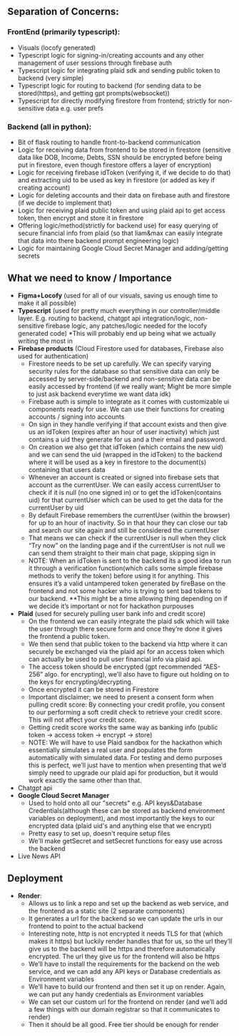 
## Separation of Concerns:

### FrontEnd (primarily typescript):
- Visuals (locofy generated)
- Typescript logic for signing-in/creating accounts and any other management of user sessions through firebase auth
- Typescript logic for integrating plaid sdk and sending public token to backend (very simple)
- Typescript logic for routing to backend (for sending data to be stored(https), and getting gpt prompts(websocket))
- Typescript for directly modifying firestore from frontend; strictly for non-sensitive data e.g. user prefs

### Backend (all in python):
- Bit of flask routing to handle front-to-backend communication
- Logic for receiving data from frontend to be stored in firestore (sensitive data like DOB, Income, Debts, SSN should be encrypted before being put in firestore, even though firestore offers a layer of encryption)
- Logic for receiving firebase idToken (verifying it, if we decide to do that) and extracting uid to be used as key in firestore (or added as key if creating account)
- Logic for deleting accounts and their data on firebase auth and firestore (if we decide to implement that)
- Logic for receiving plaid public token and using plaid api to get access token, then encrypt and store it in firestore
- Offering logic/method(strictly for backend use) for easy querying of secure financial info from plaid (so that liam&max can easily integrate that data into there backend prompt engineering logic)
- Logic for maintaining Google Cloud Secret Manager and adding/getting secrets


## What we need to know / Importance
- **Figma+Locofy** (used for all of our visuals, saving us enough time to make it all possible)
- **Typescript** (used for pretty much everything in our controller/middle layer. E.g. routing to backend, chatgpt api integration/logic, non-sensitive firebase logic, any patches/logic needed for the locofy generated code) *This will probably end up being what we actually writing the most in
- **Firebase products** (Cloud Firestore used for databases, Firebase also used for authentication)
  * Firestore needs to be set up carefully. We can specify varying security rules for the database so that sensitive data can only be accessed by server-side/backend and non-sensitive data   can be easily accessed by frontend (if we really want; Might be more simple to just ask backend everytime we want data idk)
  * Firebase auth is simple to integrate as it comes with customizable ui components ready for use. We can use their functions for creating accounts / signing into accounts
  * On sign in they handle verifying if that account exists and then give us an idToken (expires after an hour of user inactivity) which just contains a uid they generate for us and a their email and password.
  * On creation we also get that idToken (which contains the new uid) and we can send the uid (wrapped in the idToken) to the backend where it will be used as a key in firestore to the document(s) containing that users data
  * Whenever an account is created or signed into firebase sets that account as the currentUser. We can easily access currentUser to check if it is null (no one signed in) or to get the idToken(contains uid) for that currentUser which can be used to get the data for the currentUser by uid
  * By default Firebase remembers the currentUser (within the browser) for up to an hour of inactivity. So in that hour they can close our tab and search our site again and still be considered the currentUser
  * That means we can check if the currentUser is null when they click “Try now” on the landing page and if the currentUser is not null we can send them straight to their main chat page, skipping sign in
  * NOTE: When an idToken is sent to the backend its a good idea to run it through a verification function(which calls some simple firebase methods to verify the token)  before using it for anything. This ensures it’s a valid untampered token generated by fireBase on the frontend and not some hacker who is trying to sent bad tokens to our backend. **This might be a time allowing thing depending on if we decide it’s important or not for hackathon purpouses 
- **Plaid** (used for securely pulling user bank info and credit score)
  * On the frontend we can easily integrate the plaid sdk which will take the user through there secure form and once they’re done it gives the frontend a public token. 
  * We then send that public token to the backend via http where it can securely be exchanged via the plaid api for an access token which can actually be used to pull user financial info via plaid api. 
  * The access token should be encrypted (gpt recommended “AES-256” algo. for encrypting), we’ll also have to figure out holding on to the keys for encrypting/decrypting.
  * Once encrypted it can be stored in Firestore 
  * Important disclaimer; we need to present a consent form when pulling credit score: By connecting your credit profile, you consent to our performing a soft credit check to retrieve your credit score. This will not affect your credit score.
  * Getting credit score works the same way as banking info (public token -> access token -> encrypt -> store)
  * NOTE: We will have to use Plaid sandbox for the hackathon which essentially simulates a real user and populates the form automatically with simulated data. For testing and demo purposes this is perfect, we’ll just have to mention when presenting that we’d simply need to upgrade our plaid api for production, but it would work exactly the same other than that.
- Chatgpt api
- **Google Cloud Secret Manager**
  * Used to hold onto all our "secrets" e.g. API keys&Database Credentials(although these can be stored as backend environment variables on deployment), and most importantly the keys to our encrypted data (plaid uid's and anything else that we encrypt)
  * Pretty easy to set up, doesn't require setup files
  * We'll make getSecret and setSecret functions for easy use across the backend
- Live News API

## Deployment
- **Render**:
  * Allows us to link a repo and set up the backend as web service, and the frontend as a static site (2 separate components)
  * It generates a url for the backend so we can update the urls in our frontend to point to the actual backend
  * Interesting note, http is not encrypted it needs TLS for that (which makes it https) but luckily render handles that for us, so the url they’ll give us to the backend will be https and therefore automatically encrypted. The url they give us for the frontend will also be https
  * We’ll have to install the requirements for the backend on the web service, and we can add any API keys or Database credentials as Environment variables
  * We’ll have to build our frontend and then set it up on render. Again, we can put any handy credentials as Environment variables
  * We can set our custom url for the frontend on render (and we’ll add a few things with our domain registrar so that it communicates to render)
  * Then it should be all good. Free tier should be enough for render
